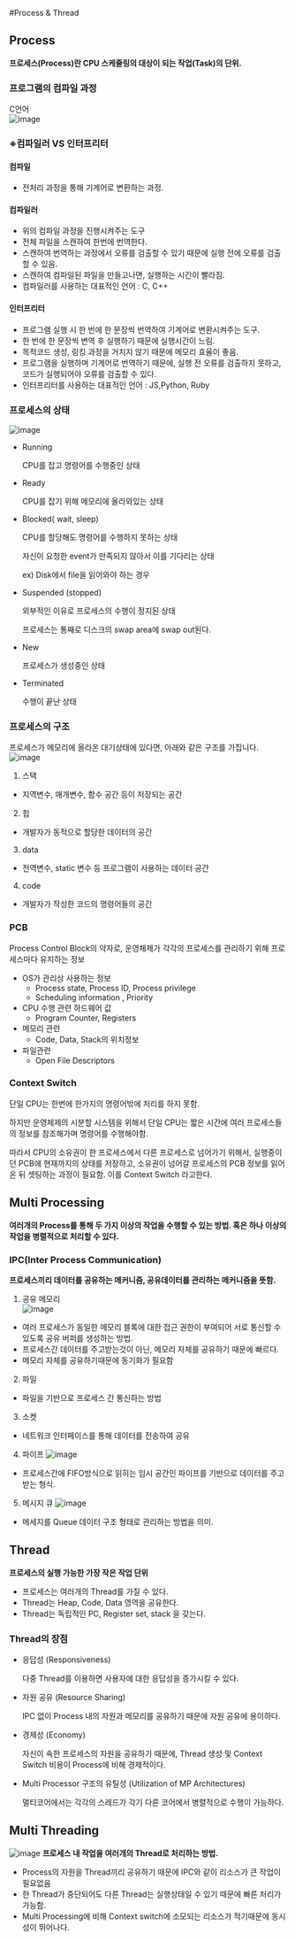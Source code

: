 #Process & Thread
## Process
**프로세스(Process)란 CPU 스케줄링의 대상이 되는 작업(Task)의 단위.**

### 프로그램의 컴파일 과정
C언어   
![image](https://github.com/CodeWave-Summer-Edition/CSMaster/assets/43038815/a9f98c15-d7b8-4613-9242-844800c2fa65)

### ※컴파일러 VS 인터프리터
#### 컴파일
- 전처리 과정을 통해 기계어로 변환하는 과정.
#### 컴파일러
- 위의 컴파일 과정을 진행시켜주는 도구
- 전체 파일을 스캔하여 한번에 번역한다.
- 스캔하여 번역하는 과정에서 오류를 검출할 수 있기 때문에 실행 전에 오류를 검출할 수 있음.
- 스캔하여 컴파일된 파일을 만들고나면, 실행하는 시간이 빨라짐.
- 컴파일러를 사용하는 대표적인 언어 : C, C++
#### 인터프리터
- 프로그램 실행 시 한 번에 한 문장씩 번역하여 기계어로 변환시켜주는 도구.
- 한 번에 한 문장씩 변역 후 실행하기 때문에 실행시간이 느림.
- 목적코드 생성, 링킹 과정을 거치지 않기 때문에 메모리 효율이 좋음.
- 프로그램을 실행하며 기계어로 번역하기 때문에, 실행 전 오류를 검출하지 못하고, 코드가 실행되어야 오류를 검출할 수 있다.
- 인터프리터를 사용하는 대표적인 언어 : JS,Python, Ruby

### 프로세스의 상태
![image](https://github.com/CodeWave-Summer-Edition/CSMaster/assets/43038815/e9fec77d-6759-492c-90cf-42099da54dc0)
- Running

    CPU를 잡고 명령어를 수행중인 상태
- Ready

    CPU를 잡기 위해 메모리에 올라와있는 상태
- Blocked( wait, sleep)

    CPU를 할당해도 명령어를 수행하지 못하는 상태
    
    자신이 요청한 event가 만족되지 않아서 이를 기다리는 상태
    
    ex) Disk에서 file을 읽어와야 하는 경우
- Suspended (stopped)

    외부적인 이유로 프로세스의 수행이 정지된 상태
    
    프로세스는 통째로 디스크의 swap area에 swap out된다.
- New
    
    프로세스가 생성중인 상태
    
- Terminated
    
    수행이 끝난 상태

### 프로세스의 구조
프로세스가 메모리에 올라온 대기상태에 있다면, 아래와 같은 구조를 가집니다.
![image](https://github.com/CodeWave-Summer-Edition/CSMaster/assets/43038815/06b61e82-9bb2-4c53-9e72-58d243b019d1)

1. 스택
- 지역변수, 매개변수, 함수 공간 등이 저장되는 공간
2. 힙
- 개발자가 동적으로 할당한 데이터의 공간
3. data
- 전역변수, static 변수 등 프로그램이 사용하는 데이터 공간
4. code
- 개발자가 작성한 코드의 명령어들의 공간

### PCB
Process Control Block의 약자로, 운영체제가 각각의 프로세스를 관리하기 위해 프로세스마다 유지하는 정보

- OS가 관리상 사용하는 정보
    - Process state, Process ID, Process privilege
    - Scheduling information , Priority
- CPU 수행 관련 하드웨어 값
    - Program Counter, Registers
- 메모리 관련
    - Code, Data, Stack의 위치정보
- 파일관련
    - Open File Descriptors

### Context Switch
단일 CPU는 한번에 한가지의 명령어밖에 처리를 하지 못함. 

하지만 운영체제의 시분할 시스템을 위해서 단일 CPU는 짧은 시간에 여러 프로세스들의 정보를 참조해가며 명령어를 수행해야함.

따라서 CPU의 소유권이 한 프로세스에서 다른 프로세스로 넘어가기 위해서, 실행중이던 PCB에 현재까지의 상태를 저장하고, 소유권이 넘어갈 프로세스의 PCB 정보를 읽어온 뒤 셋팅하는 과정이 필요함. 이를 Context Switch 라고한다.

## Multi Processing
**여러개의 Process를 통해 두 가지 이상의 작업을 수행할 수 있는 방법. 혹은 하나 이상의 작업을 병렬적으로 처리할 수 있다.**

### IPC(Inter Process Communication)
**프로세스끼리 데이터를 공유하는 메커니즘, 공유데이터를 관리하는 메커니즘을 뜻함.**

1. 공유 메모리   
![image](https://github.com/CodeWave-Summer-Edition/CSMaster/assets/43038815/b75bd780-fd78-4a76-b631-488a30222e65)
- 여러 프로세스가 동일한 메모리 블록에 대한 접근 권한이 부여되어 서로 통신할 수 있도록 공유 버퍼를 생성하는 방법.
- 프로세스간 데이터를 주고받는것이 아닌, 메모리 자체를 공유하기 때문에 빠르다.
- 메모리 자체를 공유하기때문에 동기화가 필요함

2. 파일
- 파일을 기반으로 프로세스 간 통신하는 방법

3. 소켓
- 네트워크 인터페이스를 통해 데이터를 전송하여 공유

4. 파이프
![image](https://github.com/CodeWave-Summer-Edition/CSMaster/assets/43038815/88e5d060-4c58-4beb-8d8a-46be41a5beb8)
- 프로세스간에 FIFO방식으로 읽히는 임시 공간인 파이프를 기반으로 데이터를 주고받는 형식.

5. 메시지 큐
![image](https://github.com/CodeWave-Summer-Edition/CSMaster/assets/43038815/fe56e81d-70c4-4a3b-8857-9a61f22e21f2)
- 메세지를 Queue 데이터 구조 형태로 관리하는 방법을 의미.

## Thread
**프로세스의 실행 가능한 가장 작은 작업 단위**
- 프로세스는 여러개의 Thread를 가질 수 있다.
- Thread는 Heap, Code, Data 영역을 공유한다.
- Thread는 독립적인 PC, Register set, stack 을 갖는다.

### Thread의 장점
- 응답성 (Responsiveness)
    
    다중 Thread를 이용하면 사용자에 대한 응답성을 증가시킬 수 있다.
- 자원 공유 (Resource Sharing)

    IPC 없이 Process 내의 자원과 메모리를 공유하기 때문에 자원 공유에 용이하다.

- 경제성 (Economy)

    자신이 속한 프로세스의 자원을 공유하기 때문에, Thread 생성 및 Context Switch 비용이 Process에 비해 경제적이다.

- Multi Processor 구조의 유틸성 (Utilization of MP Architectures)

    멀티코어에서는 각각의 스레드가 각기 다른 코어에서 병렬적으로 수행이 가능하다.

## Multi Threading
![image](https://github.com/CodeWave-Summer-Edition/CSMaster/assets/43038815/0cac407f-f646-4f65-ab9f-8eb8b00a5f26)
**프로세스 내 작업을 여러개의 Thread로 처리하는 방법.**
- Process의 자원을 Thread끼리 공유하기 때문에 IPC와 같이 리소스가 큰 작업이 필요없음
- 한 Thread가 중단되어도 다른 Thread는 실행상태일 수 있기 때문에 빠른 처리가 가능함.
- Multi Processing에 비해 Context switch에 소모되는 리소스가 적기때문에 동시성이 뛰어나다.